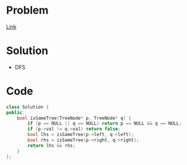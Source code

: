# Problem
[Link](https://leetcode-cn.com/problems/same-tree/)

# Solution

* DFS

# Code
```cpp
class Solution {
public:
    bool isSameTree(TreeNode* p, TreeNode* q) {
        if (p == NULL || q == NULL) return p == NULL && q == NULL;
        if (p->val != q->val) return false;
        bool lhs = isSameTree(p->left, q->left);
        bool rhs = isSameTree(p->right, q->right);
        return lhs && rhs;
    }
};
```